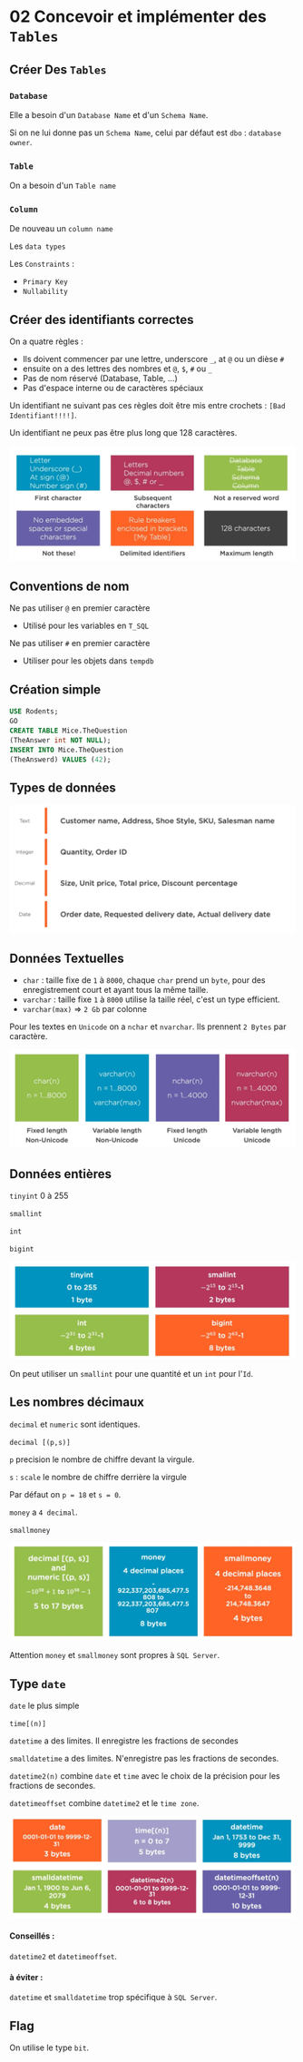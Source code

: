 # 02 Concevoir et implémenter des `Tables`



## Créer Des `Tables`

### `Database`

Elle a besoin d'un `Database Name` et d'un `Schema Name`.

Si on ne lui donne pas un `Schema Name`, celui par défaut est `dbo` : `database owner`.



### `Table`

On a besoin d'un `Table name`



### `Column`

De nouveau un `column name`

Les `data types`

Les `Constraints` :

- `Primary Key`
- `Nullability`



## Créer des identifiants correctes

On a quatre règles :

- Ils doivent commencer par une lettre, underscore `_`, at `@` ou un dièse `#`
- ensuite on a des lettres des nombres et `@`, `$`, `#` ou `_`
- Pas de nom réservé (Database, Table, ...)
- Pas d'espace interne ou de caractères spéciaux

Un identifiant ne suivant pas ces règles doit être mis entre crochets : `[Bad Identifiant!!!!]`.

Un identifiant ne peux pas être plus long que 128 caractères.

<img src="assets/rules-for-identifiers-tba.png" alt="rules-for-identifiers-tba" style="zoom:50%;" />



## Conventions de nom

Ne pas utiliser `@` en premier caractère

- Utilisé pour les variables en `T_SQL`

Ne pas utiliser `#` en premier caractère

- Utiliser pour les objets dans `tempdb`



## Création simple

```sql
USE Rodents;
GO
CREATE TABLE Mice.TheQuestion
(TheAnswer int NOT NULL);
INSERT INTO Mice.TheQuestion
(TheAnswerd) VALUES (42);
```



## Types de données

<img src="assets/data-type-requirment-uia.png" alt="data-type-requirment-uia" style="zoom:50%;" />



## Données Textuelles

- `char` : taille fixe de `1` à `8000`, chaque `char` prend un `byte`, pour des enregistrement court et ayant tous la même taille.
- `varchar` : taille fixe `1` à `8000` utilise la taille réel, c'est un type efficient.
- `varchar(max)` => `2 Gb` par colonne

Pour les textes en `Unicode` on a `nchar` et `nvarchar`. Ils prennent `2 Bytes` par caractère.

<img src="assets/text-data-types-rfc.png" alt="text-data-types-rfc" style="zoom:50%;" />



## Données entières

`tinyint` 0 à 255

`smallint`

`int`

`bigint`

<img src="assets/type-for-integre-yyf.png" alt="type-for-integre-yyf" style="zoom:50%;" />

On peut utiliser un `smallint` pour une quantité et un `int` pour l'`Id`.



## Les nombres décimaux

`decimal` et `numeric` sont identiques.

`decimal [(p,s)]`

`p` precision le nombre de chiffre devant la virgule.

`s` : `scale` le nombre de chiffre derrière la virgule

Par défaut on `p = 18` et `s = 0`.

`money` a `4 decimal`.

`smallmoney`

<img src="assets/decimal-type-money-type-unc.png" alt="decimal-type-money-type-unc" style="zoom:50%;" />

Attention `money` et `smallmoney` sont propres à `SQL Server`.



## Type `date`

`date` le plus simple

`time[(n)]`

`datetime` a des limites. Il enregistre les fractions de secondes

`smalldatetime` a des limites. N'enregistre pas les fractions de secondes.

`datetime2(n)` combine `date` et `time` avec le choix de la précision pour les fractions de secondes.

`datetimeoffset` combine `datetime2` et le `time zone`.

<img src="assets/date-type-several-possibility-aaq.png" alt="date-type-several-possibility-aaq" style="zoom:50%;" />

#### Conseillés :

`datetime2` et `datetimeoffset`.



#### à éviter :

`datetime` et `smalldatetime` trop spécifique à `SQL Server`.



## Flag

On utilise le type `bit`.



















